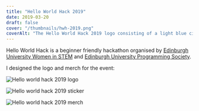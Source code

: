 ```yaml
---
title: "Hello World Hack 2019"
date: 2019-03-20
draft: false
cover: "/thumbnails/hwh-2019.png"
coverAlt: "The Hello World Hack 2019 logo consisting of a light blue circle containing a green diamond with two horizontal lines curved down the way. The circle also has two green arrows on the left and right pointing away from it. Below the logo it says Hello World in green and Hack in light blue. The background is dark blue."
---
```


Hello World Hack is a beginner friendly hackathon organised by [Edinburgh University Women in STEM](https://www.euwistem.com/) and [Edinburgh University Programming Society](https://ediprogsoc.co.uk/).

I designed the logo and merch for the event:

![Hello world hack 2019 logo](/hello-world-hack/logo-2019.png)

![Hello world hack 2019 sticker](/hello-world-hack/sticker-2019.png)

![Hello world hack 2019 merch](/hello-world-hack/merch-2019.png)
